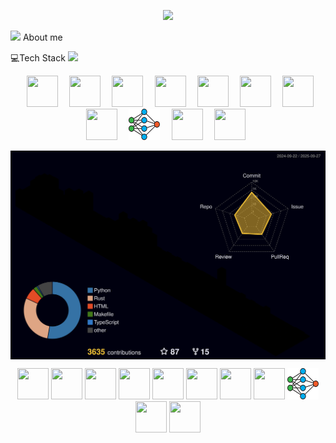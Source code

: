 </h3>
<p align="center">
  <a href="https://github.com/CodeWhiteWeb/CodeWhiteWeb"><img src="https://readme-typing-svg.herokuapp.com?color=%2336BCF7&center=true&vCenter=true&lines=Hi+%2C+welcome+to+my+Github;I+am+Manuel+Moreno;Data+science;%3C3"></a>
</p>
<picture><img src = "https://github.com/7oSkaaa/7oSkaaa/blob/main/Images/about_me.gif?raw=true" width = 50px></picture> About me

💻Tech Stack <img src = "https://media2.giphy.com/media/QssGEmpkyEOhBCb7e1/giphy.gif?cid=ecf05e47a0n3gi1bfqntqmob8g9aid1oyj2wr3ds3mg700bl&rid=giphy.gif" width = 32px> 

<p align="center">
  <code> <img height="50" src="https://cdn.jsdelivr.net/gh/devicons/devicon@latest/icons/python/python-original.svg" width="50" height="50"> </code>
  <code> <img height="50" src="https://cdn.jsdelivr.net/gh/devicons/devicon@latest/icons/azuresqldatabase/azuresqldatabase-original.svg" width="50" height="50"> </code>
  <code> <img height="50" src="https://cdn.jsdelivr.net/gh/devicons/devicon@latest/icons/mysql/mysql-original-wordmark.svg" width="50" height="50"> </code>
  <code> <img height="50" src="https://cdn.jsdelivr.net/gh/devicons/devicon@latest/icons/pandas/pandas-original.svg" width="50" height="50"> </code>
  <code> <img height="50" src="https://cdn.jsdelivr.net/gh/devicons/devicon@latest/icons/numpy/numpy-original.svg" width="50" height="50"> </code>
  <code> <img height="50" src="https://cdn.jsdelivr.net/gh/devicons/devicon@latest/icons/matplotlib/matplotlib-original.svg"  width="50" height="50"> </code>
  <code> <img height="50" src="https://cdn.jsdelivr.net/gh/devicons/devicon@latest/icons/scikitlearn/scikitlearn-original.svg" width="50" height="50"> </code>
  <code> <img height="50" src="https://github.com/gilbarbara/logos/raw/main/logos/seaborn-icon.svg" width="50" height="50"> </code>
  <code> <img height="50" src="https://github.com/tovacinni/cv-gfx-ml-icons/raw/main/neuralnetwork.svg" width="50" height="50"> </code>
  <code> <img height="50" src="https://cdn.jsdelivr.net/gh/devicons/devicon@latest/icons/jupyter/jupyter-original-wordmark.svg" width="50" height="50"> </code>
  <code> <img height="50" src="https://img.icons8.com/color/48/power-bi.png" width="50" height="50"> </code>
 </p>
</td><td valign="top" width="33%">
<p align="right">

<img width="900" align="center" src="https://github.com/HsiangNianian/HsiangNianian/blob/main/profile-3d-contrib/profile-night-rainbow.svg">


<p align="center">
  <img height="50" src="https://cdn.jsdelivr.net/gh/devicons/devicon@latest/icons/python/python-original.svg" width="50" height="50"> 
  <img height="50" src="https://cdn.jsdelivr.net/gh/devicons/devicon@latest/icons/azuresqldatabase/azuresqldatabase-original.svg" width="50" height="50"> 
  <img height="50" src="https://cdn.jsdelivr.net/gh/devicons/devicon@latest/icons/mysql/mysql-original-wordmark.svg" width="50" height="50"> 
  <img height="50" src="https://cdn.jsdelivr.net/gh/devicons/devicon@latest/icons/pandas/pandas-original.svg" width="50" height="50">  
  <img height="50" src="https://cdn.jsdelivr.net/gh/devicons/devicon@latest/icons/numpy/numpy-original.svg" width="50" height="50"> 
  <img height="50" src="https://cdn.jsdelivr.net/gh/devicons/devicon@latest/icons/matplotlib/matplotlib-original.svg"  width="50" height="50">
  <img height="50" src="https://cdn.jsdelivr.net/gh/devicons/devicon@latest/icons/scikitlearn/scikitlearn-original.svg" width="50" height="50"> 
  <img height="50" src="https://github.com/gilbarbara/logos/raw/main/logos/seaborn-icon.svg" width="50" height="50"> 
  <img height="50" src="https://github.com/tovacinni/cv-gfx-ml-icons/raw/main/neuralnetwork.svg" width="50" height="50"> 
  <img height="50" src="https://cdn.jsdelivr.net/gh/devicons/devicon@latest/icons/jupyter/jupyter-original-wordmark.svg" width="50" height="50">
  <img height="50" src="https://img.icons8.com/color/48/power-bi.png" width="50" height="50"> 
 </p>
